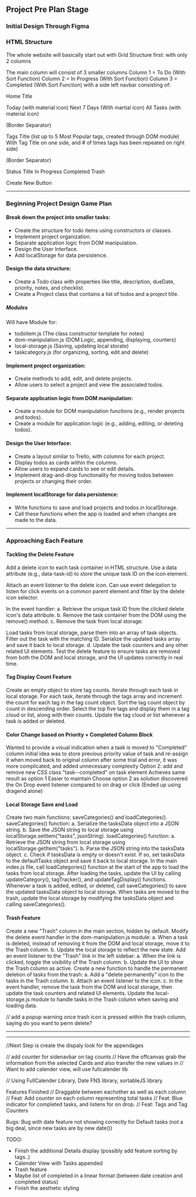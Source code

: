 ## Project Pre Plan Stage

### Initial Design Through Figma


### HTML Structure
The whole website will basically start out with Grid Structure first:
with only 2 columns

The main column will consist of 3 smaller columns
Column 1 = To Do (With Sort Function)
Column 2 = In Progress (With Sort Function)
Column 3 = Completed (With Sort Function)
with a side left navbar consisting of:

Home Title

Today (with material icon)
Next 7 Days (With martial icon)
All Tasks (with material icon)

(Border Separator)

Tags Title
(list up to 5 Most Popular tags, created through DOM module)
With Tag Title on one side, and # of times tags has been repeated on right side)

(Border Separator)

Status Title
In Progress
Completed
Trash

Create New Button

---

### Beginning Project Design Game Plan

#### Break down the project into smaller tasks:
* Create the structure for todo items using constructors or classes.
* Implement project organization.
* Separate application logic from DOM manipulation.
* Design the User Interface.
* Add localStorage for data persistence.

#### Design the data structure:
* Create a Todo class with properties like title, description, dueDate, priority, notes, and checklist.
* Create a Project class that contains a list of todos and a project title.
##### Modules
Will have Module for:
* todoitem.js (The class constructor template for notes)
* dom-manipulation.js (DOM Logic, appending, displaying, counters)
* local-storage.js (Saving, updating local storate)
* taskcategory.js (for organizing, sorting, edit and delete)


#### Implement project organization:
* Create methods to add, edit, and delete projects.
* Allow users to select a project and view the associated todos.

#### Separate application logic from DOM manipulation:
* Create a module for DOM manipulation functions (e.g., render projects and todos).
* Create a module for application logic (e.g., adding, editing, or deleting todos).

#### Design the User Interface:
* Create a layout similar to Trello, with columns for each project.
* Display todos as cards within the columns.
* Allow users to expand cards to see or edit details.
* Implement drag-and-drop functionality for moving todos between projects or changing their order.

#### Implement localStorage for data persistence:
* Write functions to save and load projects and todos in localStorage.
* Call these functions when the app is loaded and when changes are made to the data.

----------------------------------------

### Approaching Each Feature 
#### Tackling the Delete Feature
Add a delete icon to each task container in HTML structure. Use a data attribute (e.g., data-task-id) to store the unique task ID on the icon element.

Attach an event listener to the delete icon. Can use event delegation to listen for click events on a common parent element and filter by the delete icon selector.

In the event handler:
a. Retrieve the unique task ID from the clicked delete icon's data attribute.
b. Remove the task container from the DOM using the remove() method.
c. Remove the task from local storage:

Load tasks from local storage, parse them into an array of task objects.
Filter out the task with the matching ID.
Serialize the updated tasks array and save it back to local storage.
d. Update the task counters and any other related UI elements.
Test the delete feature to ensure tasks are removed from both the DOM and local storage, and the UI updates correctly in real time.

#### Tag Display Count Feature
Create an empty object to store tag counts.
Iterate through each task in local storage.
For each task, iterate through the tags array and increment the count for each tag in the tag count object.
Sort the tag count object by count in descending order.
Select the top five tags and display them in a tag cloud or list, along with their counts.
Update the tag cloud or list whenever a task is added or deleted.


#### Color Change based on Priority + Completed Column Block
Wanted to provide a visual indication when a task is moved to "Completed" column
initial idea was to store previous priority value of task and re-assign it when moved back to original column after some trial and error, it was more complicated, and added unnecessary complexity
Option 2: add and remove new CSS class "task--completed" on task element
Achieves same result as option 1
Easier to maintain
Choose option 2 as solution
discovered the On Drop event listener compared to on drag or click (Ended up using dragend alone)

#### Local Storage Save and Load
Create two main functions: saveCategories() and loadCategories().
saveCategories() function:
a. Serialize the tasksData object into a JSON string.
b. Save the JSON string to local storage using localStorage.setItem("tasks", jsonString).
loadCategories() function:
a. Retrieve the JSON string from local storage using localStorage.getItem("tasks").
b. Parse the JSON string into the tasksData object.
c. Check if tasksData is empty or doesn't exist. If so, set tasksData to the defaultTasks object and save it back to local storage.
In the main index.js file, call loadCategories() function at the start of the app to load the tasks from local storage.
After loading the tasks, update the UI by calling updateCategory(), tagTracker(), and updateTagDisplay() functions.
Whenever a task is added, edited, or deleted, call saveCategories() to save the updated tasksData object to local storage.
When tasks are moved to the trash, update the local storage by modifying the tasksData object and calling saveCategories().

#### Trash Feature
Create a new "Trash" column in the main section, hidden by default.
Modify the delete event handler in the dom-manipulation.js module:
a. When a task is deleted, instead of removing it from the DOM and local storage, move it to the Trash column.
b. Update the local storage to reflect the new state.
Add an event listener to the "Trash" link in the left sidebar:
a. When the link is clicked, toggle the visibility of the Trash column.
b. Update the UI to show the Trash column as active.
Create a new function to handle the permanent deletion of tasks from the trash:
a. Add a "delete permanently" icon to the tasks in the Trash column.
b. Attach an event listener to the icon.
c. In the event handler, remove the task from the DOM and local storage, then update the task counters and related UI elements.
Update the local-storage.js module to handle tasks in the Trash column when saving and loading data.

// add a popup warning once trash icon is pressed within the trash column, saying do you want to perm delete?

----------------------------------------


----------------------------------------

//Next Step is create the dispaly look for the appendages



// add counter for sidenavbar on tag counts
// Have the offcanvas grab the information from the selected Cards and also transfer the new values in
// Want to add calender view, will use fullcalender lib



// Using FullCalender Library, Date FNS library, sortableJS library

Features Finished
// Draggable between eachother as well as each column
// Feat: Add counter on each column representing total tasks
// Feat: Blue indicator for completed tasks, and listens for on drop.
// Feat: Tags and Tag Counters


Bugs:
Bug with date feature not showing correctly for Default tasks (not a big deal, since new tasks are by new date())

TODO: 
- Finish the additional Details display (possibly add feature sorting by tags..)
- Calender View with Tasks appended
- Trash feature
- Maybe list of completed in a linear format (between date creation and completed status)
- Finish the aesthetic styling